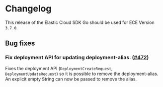 # Changelog

This release of the Elastic Cloud SDK Go should be used for ECE Version `3.7.0`.

## Bug fixes

### Fix deployment API for updating deployment-alias. ([#472](https://github.com/elastic/cloud-sdk-go/issues/472))

Fixes the deployment API (`DeploymentCreateRequest`, `DeploymentUpdateRequest`) so it is possible to remove the deployment-alias. An explicit empty String can now be passed to remove the alias.
